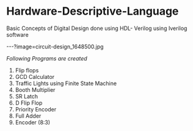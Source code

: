 # Hardware-Descriptive-Language
Basic Concepts of Digital Design done using HDL- Verilog using Iverilog software

---?image=circuit-design_1648500.jpg

*Following Programs are created*

1. Flip flops 
2. GCD Calculator
3. Traffic Lights using Finite State Machine
4. Booth Multiplier
5. SR Latch
6. D Flip Flop
7. Priority Encoder
8. Full Adder
9. Encoder (8:3)
